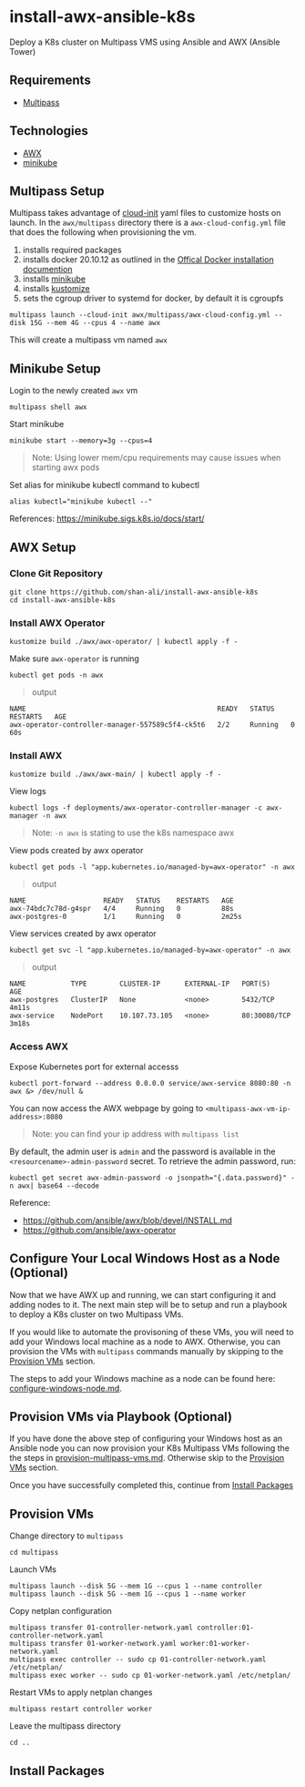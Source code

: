 # install-awx-ansible-k8s

Deploy a K8s cluster on Multipass VMS using Ansible and AWX (Ansible Tower)

## Requirements

- [Multipass](https://multipass.run/docs/installing-on-windows)

## Technologies

- [AWX](https://github.com/ansible/awx/)
- [minikube](https://minikube.sigs.k8s.io/docs/start/)

## Multipass Setup

Multipass takes advantage of [cloud-init](https://ubuntu.com/blog/using-cloud-init-with-multipass) yaml files to customize hosts on launch. In the `awx/multipass` directory there is a `awx-cloud-config.yml` file that does the following when provisioning the vm. 

1. installs required packages
2. installs docker 20.10.12 as outlined in the [Offical Docker installation documention](https://docs.docker.com/engine/install/ubuntu/)
3. installs [minikube](https://minikube.sigs.k8s.io/docs/start/)
4. installs [kustomize](https://kubectl.docs.kubernetes.io/installation/kustomize/)
5. sets the cgroup driver to systemd for docker, by default it is cgroupfs

```
multipass launch --cloud-init awx/multipass/awx-cloud-config.yml --disk 15G --mem 4G --cpus 4 --name awx
```

This will create a multipass vm named `awx`

## Minikube Setup

Login to the newly created `awx` vm

```
multipass shell awx
```

Start minikube

```
minikube start --memory=3g --cpus=4
```
>Note: Using lower mem/cpu requirements may cause issues when starting awx pods

Set alias for minikube kubectl command to kubectl

```
alias kubectl="minikube kubectl --"
```

References: https://minikube.sigs.k8s.io/docs/start/

## AWX Setup 

### Clone Git Repository

```
git clone https://github.com/shan-ali/install-awx-ansible-k8s
cd install-awx-ansible-k8s
```
### Install AWX Operator

```
kustomize build ./awx/awx-operator/ | kubectl apply -f -
```

Make sure `awx-operator` is running
```
kubectl get pods -n awx
```
>output 
```
NAME                                               READY   STATUS    RESTARTS   AGE
awx-operator-controller-manager-557589c5f4-ck5t6   2/2     Running   0          60s
```

### Install AWX

```
kustomize build ./awx/awx-main/ | kubectl apply -f -
```

View logs

```
kubectl logs -f deployments/awx-operator-controller-manager -c awx-manager -n awx
```
> Note: `-n awx` is stating to use the k8s namespace awx

View pods created by awx operator

```
kubectl get pods -l "app.kubernetes.io/managed-by=awx-operator" -n awx
```
> output
```
NAME                   READY   STATUS    RESTARTS   AGE
awx-74bdc7c78d-g4spr   4/4     Running   0          88s
awx-postgres-0         1/1     Running   0          2m25s
```

View services created by awx operator

```
kubectl get svc -l "app.kubernetes.io/managed-by=awx-operator" -n awx
```
> output
```
NAME           TYPE        CLUSTER-IP      EXTERNAL-IP   PORT(S)        AGE
awx-postgres   ClusterIP   None            <none>        5432/TCP       4m11s
awx-service    NodePort    10.107.73.105   <none>        80:30080/TCP   3m18s
```
### Access AWX

Expose Kubernetes port for external accesss

```
kubectl port-forward --address 0.0.0.0 service/awx-service 8080:80 -n awx &> /dev/null &
```
You can now access the AWX webpage by going to `<multipass-awx-vm-ip-address>:8080`

>Note: you can find your ip address with `multipass list`

By default, the admin user is `admin` and the password is available in the `<resourcename>-admin-password` secret. To retrieve the admin password, run:

```
kubectl get secret awx-admin-password -o jsonpath="{.data.password}" -n awx| base64 --decode
```

Reference:
- https://github.com/ansible/awx/blob/devel/INSTALL.md
- https://github.com/ansible/awx-operator 

## Configure Your Local Windows Host as a Node (Optional)

Now that we have AWX up and running, we can start configuring it and adding nodes to it. The next main step will be to setup and run a playbook to deploy a K8s cluster on two Multipass VMs. 

If you would like to automate the provisoning of these VMs, you will need to add your Windows local machine as a node to AWX. Otherwise, you can provision the VMs with `multipass` commands manually by skipping to the [Provision VMs](#provision-vms) section. 

The steps to add your Windows machine as a node can be found here: [configure-windows-node.md](docs/configure-windows-node.md). 

## Provision VMs via Playbook (Optional)

If you have done the above step of configuring your Windows host as an Ansible node you can now provision your K8s Multipass VMs following the the steps in [provision-multipass-vms.md](docs/provision-multipass-vms.md). Otherwise skip to the [Provision VMs](#provision-vms) section. 

Once you have successfully completed this, continue from [Install Packages](#install-packages)

## Provision VMs

Change directory to `multipass`
```
cd multipass
```

Launch VMs
```
multipass launch --disk 5G --mem 1G --cpus 1 --name controller
multipass launch --disk 5G --mem 1G --cpus 1 --name worker
```

Copy netplan configuration

```
multipass transfer 01-controller-network.yaml controller:01-controller-network.yaml
multipass transfer 01-worker-network.yaml worker:01-worker-network.yaml
multipass exec controller -- sudo cp 01-controller-network.yaml /etc/netplan/ 
multipass exec worker -- sudo cp 01-worker-network.yaml /etc/netplan/ 
```

Restart VMs to apply netplan changes
```
multipass restart controller worker
```

Leave the multipass directory
```
cd ..
```

## Install Packages









